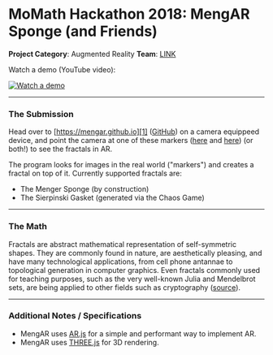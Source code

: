 # MoMath Hackathon 2018: MengAR Sponge (and Friends)

**Project Category**: Augmented Reality
**Team**: [LINK][8]

Watch a demo (YouTube video):

[![Watch a demo][0.1]][0]


---

### The Submission
Head over to [https://mengar.github.io][1] ([GitHub][2]) on a camera equippeed device, and point the camera at one of these markers ([here][4] and [here][5]) (or both!) to see the fractals in AR.

The program looks for images in the real world ("markers") and creates a fractal on top of it. Currently supported fractals are:

- The Menger Sponge (by construction)
- The Sierpinski Gasket (generated via the Chaos Game)

---

### The Math
Fractals are abstract mathematical representation of self-symmetric shapes. They are commonly found in nature, are aesthetically pleasing, and have many technological applications, from cell phone antannae to topological generation in computer graphics. Even fractals commonly used for teaching purposes, such as the very well-known Julia and Mendelbrot sets, are being applied to other fields such as cryptography ([source][3]).

---

### Additional Notes / Specifications
- MengAR uses [AR.js][6] for a simple and performant way to implement AR.
- MengAR uses [THREE.js][7] for 3D rendering.

[0.1]: https://i.ytimg.com/vi/3pRAFkfASDU/hqdefault.jpg
[0]: https://youtu.be/3pRAFkfASDU
[1]: https://mengar.github.io
[2]: https://github.com/mengar/mengar.github.io
[3]: https://www.quora.com/How-is-the-Mandelbrot-Set-used-in-real-life
[4]: https://github.com/mengar/mengar.github.io/raw/master/img/menger-marker.png
[5]: https://github.com/mengar/mengar.github.io/raw/master/img/sierpinski-marker.png
[6]: https://github.com/jeromeetienne/AR.js/blob/master/README.md
[7]: https://threejs.org/
[8]: ../../
